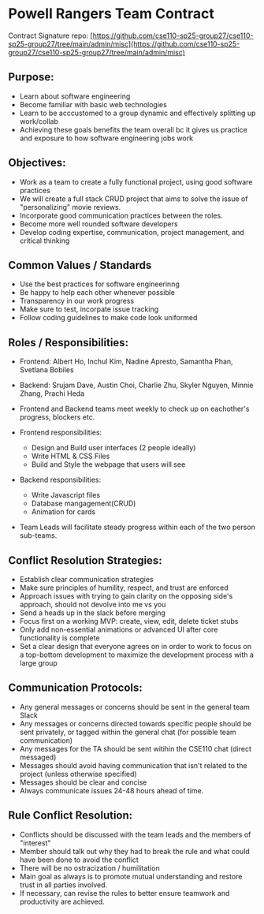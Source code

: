 # Powell Rangers Team Contract

Contract Signature repo: [https://github.com/cse110-sp25-group27/cse110-sp25-group27/tree/main/admin/misc](https://github.com/cse110-sp25-group27/cse110-sp25-group27/tree/main/admin/misc)

## Purpose:
- Learn about software engineering
- Become familiar with basic web technologies
- Learn to be acccustomed to a group dynamic and effectively splitting up work/collab
- Achieving these goals benefits the team overall bc it gives us practice and exposure to how software engineering jobs work


## Objectives:
- Work as a team to create a fully functional project, using good software practices
- We will create a full stack CRUD project that aims to solve the issue of "personalizing" movie reviews. 
- Incorporate good communication practices between the roles.
- Become more well rounded software developers
- Develop coding expertise, communication, project management, and critical thinking


## Common Values / Standards
- Use the best practices for software engineerinng
- Be happy to help each other whenever possible
- Transparency in our work progress
- Make sure to test, incorpate issue tracking
- Follow coding guidelines to make code look uniformed


## Roles / Responsibilities:
- Frontend: Albert Ho, Inchul Kim, Nadine Apresto, Samantha Phan, Svetlana Bobiles
- Backend: Srujam Dave, Austin Choi, Charlie Zhu, Skyler Nguyen, Minnie Zhang, Prachi Heda
- Frontend and Backend teams meet weekly to check up on eachother's progress, blockers etc.
- Frontend responsibilities: 
    - Design and Build user interfaces (2 people ideally)
    - Write HTML & CSS Files
    - Build and Style the webpage that users will see 

- Backend responsibilities:
    - Write Javascript files
    - Database mangagement(CRUD)
    - Animation for cards
    
- Team Leads will facilitate steady progress within each of the two person sub-teams.


## Conflict Resolution Strategies:
- Establish clear communication strategies
- Make sure principles of humility, respect, and trust are enforced
- Approach issues with trying to gain clarity on the opposing side's approach, should not devolve into me vs you
- Send a heads up in the slack before merging
- Focus first on a working MVP: create, view, edit, delete ticket stubs
- Only add non-essential animations or advanced UI after core functionality is complete
- Set a clear design that everyone agrees on in order to work to focus on a top-bottom development to maximize the development process with a large group



## Communication Protocols:
- Any general messages or concerns should be sent in the general team Slack
- Any messages or concerns directed towards specific people should be sent privately, or tagged within the general chat (for possible team communication)
- Any messages for the TA should be sent witihin the CSE110 chat (direct messaged)
- Messages should avoid having communication that isn't related to the project (unless otherwise specified)
- Messages should be clear and concise
- Always communicate issues 24-48 hours ahead of time.


## Rule Conflict Resolution:
- Conflicts should be discussed with the team leads and the members of "interest"
- Member should talk out why they had to break the rule and what could have been done to avoid the conflict
- There will be no ostracization / humilitation
- Main goal as always is to promote mutual understanding and restore trust in all parties involved.
- If necessary, can revise the rules to better ensure teamwork and productivity are achieved.
